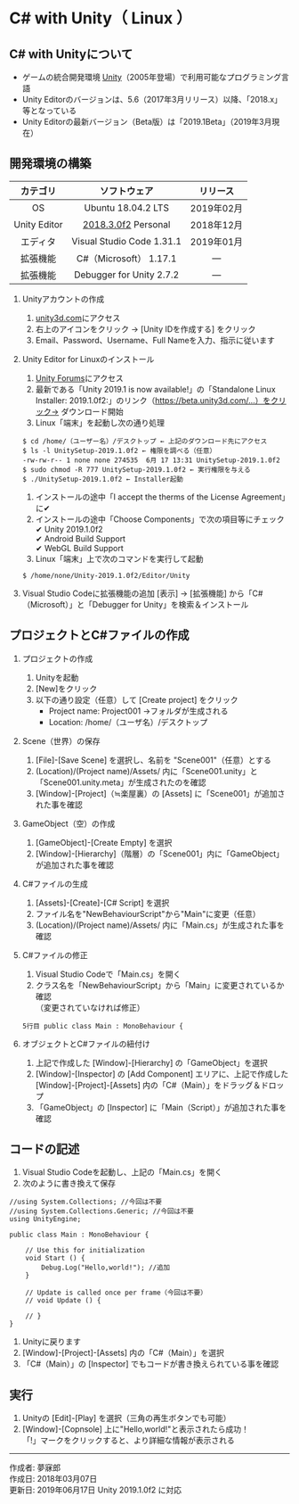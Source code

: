 # C# with Unity（ Linux ）

## C# with Unityについて

* ゲームの統合開発環境 [Unity](https://unity3d.com/jp/)（2005年登場）で利用可能なプログラミング言語
* Unity Editorのバージョンは、5.6（2017年3月リリース）以降、「2018.x」等となっている
* Unity Editorの最新バージョン（Beta版）は「2019.1Beta」（2019年3月現在）


## 開発環境の構築

|カテゴリ|ソフトウェア|リリース|
|:--:|:--:|:--:|
|OS|Ubuntu 18.04.2 LTS|2019年02月|
|Unity Editor| [2018.3.0f2](https://forum.unity.com/threads/unity-on-linux-release-notes-and-known-issues.350256/page-2) Personal|2018年12月|
|エディタ|Visual Studio Code 1.31.1|2019年01月|
|拡張機能|C#（Microsoft） 1.17.1|―|
|拡張機能|Debugger for Unity 2.7.2|―||

1. Unityアカウントの作成
    1. [unity3d.com](https://unity3d.com/jp)にアクセス
    1. 右上のアイコンをクリック → [Unity IDを作成する] をクリック
    1. Email、Password、Username、Full Nameを入力、指示に従います

1. Unity Editor for Linuxのインストール
    1. [Unity Forums](https://forum.unity.com/threads/unity-on-linux-release-notes-and-known-issues.350256/page-2)にアクセス
    1. 最新である「Unity 2019.1 is now available!」の「Standalone Linux Installer:
2019.1.0f2:」のリンク（https://beta.unity3d.com/...）をクリック→ ダウンロード開始
    1. Linux「端末」を起動し次の通り処理
    ```
    $ cd /home/（ユーザー名）/デスクトップ ← 上記のダウンロード先にアクセス
    $ ls -l UnitySetup-2019.1.0f2 ← 権限を調べる（任意）
    -rw-rw-r-- 1 none none 274535  6月 17 13:31 UnitySetup-2019.1.0f2
    $ sudo chmod -R 777 UnitySetup-2019.1.0f2 ← 実行権限を与える
    $ ./UnitySetup-2019.1.0f2 ← Installer起動
    ```
    1. インストールの途中「I accept the therms of the License Agreement」に✔
    1. インストールの途中「Choose Components」で次の項目等にチェック  
        ✔ Unity 2019.1.0f2  
        ✔ Android Build Support  
        ✔ WebGL Build Support  
    1. Linux「端末」上で次のコマンドを実行して起動  
    ```
    $ /home/none/Unity-2019.1.0f2/Editor/Unity
    ```

1. Visual Studio Codeに拡張機能の追加
    [表示] → [拡張機能] から「C#（Microsoft）」と「Debugger for Unity」を検索＆インストール


## プロジェクトとC#ファイルの作成

1. プロジェクトの作成
    1. Unityを起動
    1. [New]をクリック
    1. 以下の通り設定（任意）して [Create project] をクリック
        * Project name: Project001 →フォルダが生成される
        * Location: /home/（ユーザ名）/デスクトップ

1. Scene（世界）の保存  
    1. [File]-[Save Scene] を選択し、名前を "Scene001"（任意）とする
    1. (Location)/(Project name)/Assets/ 内に「Scene001.unity」と「Scene001.unity.meta」が生成されたのを確認
    1. [Window]-[Project]（≒楽屋裏）の [Assets] に「Scene001」が追加された事を確認

1. GameObject（空）の作成  
    1. [GameObject]-[Create Empty] を選択
    1. [Window]-[Hierarchy]（階層）の「Scene001」内に「GameObject」が追加された事を確認

1. C#ファイルの生成
    1. [Assets]-[Create]-[C# Script] を選択
    1. ファイル名を"NewBehaviourScript"から"Main"に変更（任意）
    1. (Location)/(Project name)/Assets/ 内に「Main.cs」が生成された事を確認

1. C#ファイルの修正
    1. Visual Studio Codeで「Main.cs」を開く
    1. クラス名を「NewBehaviourScript」から「Main」に変更されているか確認  
    （変更されていなければ修正）
    ```
    5行目 public class Main : MonoBehaviour {
    ```

1. オブジェクトとC#ファイルの紐付け
    1. 上記で作成した [Window]-[Hierarchy] の「GameObject」を選択
    1. [Window]-[Inspector] の [Add Component] エリアに、上記で作成した [Window]-[Project]-[Assets] 内の「C#（Main）」をドラッグ＆ドロップ
    1. 「GameObject」の [Inspector] に「Main（Script）」が追加された事を確認


## コードの記述

1. Visual Studio Codeを起動し、上記の「Main.cs」を開く
1. 次のように書き換えて保存
```
//using System.Collections; //今回は不要
//using System.Collections.Generic; //今回は不要
using UnityEngine;

public class Main : MonoBehaviour {

	// Use this for initialization
	void Start () {
		Debug.Log("Hello,world!"); //追加
	}
	
	// Update is called once per frame（今回は不要）
	// void Update () {
		
	// }
}
```
1. Unityに戻ります
1. [Window]-[Project]-[Assets] 内の「C#（Main）」を選択
1. 「C#（Main）」の [Inspector] でもコードが書き換えられている事を確認


## 実行

1. Unityの [Edit]-[Play] を選択（三角の再生ボタンでも可能）
1. [Window]-[Copnsole] 上に"Hello,world!"と表示されたら成功！  
「!」マークをクリックすると、より詳細な情報が表示される

***
作成者: 夢寐郎  
作成日: 2018年03月07日  
更新日: 2019年06月17日 Unity 2019.1.0f2 に対応